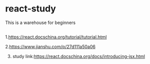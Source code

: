 # react-study
This is a warehouse for beginners

##
1.https://react.docschina.org/tutorial/tutorial.html

2.https://www.jianshu.com/p/27d111a50a06

3. study link:https://react.docschina.org/docs/introducing-jsx.html
